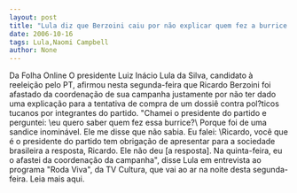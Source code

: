 ```yaml
---
layout: post
title: "Lula diz que Berzoini caiu por não explicar quem fez a burrice do dossiê"
date: 2006-10-16
tags: Lula,Naomi Campbell
author: None
---
```

Da Folha Online
O presidente Luiz Inácio Lula da Silva, candidato à reeleição pelo PT, afirmou nesta segunda-feira que Ricardo Berzoini foi afastado da coordenação de sua campanha justamente por não ter dado uma explicação para a tentativa de compra de um dossiê contra pol?ticos tucanos por integrantes do partido.
\"Chamei o presidente do partido e perguntei: \eu quero saber quem fez essa burrice?\ Porque foi de uma sandice inominável. Ele me disse que não sabia. Eu falei: \Ricardo, você que é o presidente do partido tem obrigação de apresentar para a sociedade brasileira a resposta, Ricardo\. Ele não deu [a resposta]. Na quinta-feira, eu o afastei da coordenação da campanha\", disse Lula em entrevista ao programa \"Roda Viva\", da TV Cultura, que vai ao ar na noite desta segunda-feira.
Leia mais aqui. 